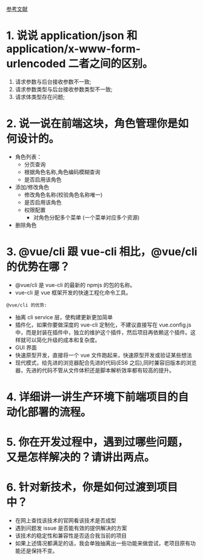 [参考文献](https://blog.csdn.net/weixin_50983325/article/details/113182762)

# 1. 说说 application/json 和 application/x-www-form-urlencoded 二者之间的区别。

1. 请求参数与后台接收参数不一致;
2. 请求参数类型与后台接收参数类型不一致;
3. 请求体类型存在问题;

# 2. 说一说在前端这块，角色管理你是如何设计的。

- 角色列表：
  - 分页查询
  - 根据角色名称,角色编码模糊查询
  - 是否启用该角色
- 添加/修改角色
  - 修改角色名称(校验角色名称唯一)
  - 是否启用该角色
  - 权限配置
    - 对角色分配多个菜单 (一个菜单对应多个资源)
- 删除角色

# 3. @vue/cli 跟 vue-cli 相比，@vue/cli 的优势在哪？

- @vue/cli 是 vue-cli 的最新的 npmjs 的包的名称。
- vue-cli 是 vue 框架开发的快速工程化命令工具。

`@vue/cli 的优势:`

- 抽离 cli service 层，使构建更新更加简单
- 插件化，如果你要做深度的 vue-cli 定制化，不建议直接写在 vue.config.js 中，而是封装在插件中，独立的维护这个插件，然后项目再依赖这个插件。这样就可以简化升级的成本和复杂度。
- GUI 界面
- 快速原型开发，直接将一个 vue 文件跑起来，快速原型开发或验证某些想法
- 现代模式，给先进的浏览器配合先进的代码(ES6 之后),同时兼容旧版本的浏览器，先进的代码不管从文件体积还是脚本解析效率都有较高的提升。

# 4. 详细讲一讲生产环境下前端项目的自动化部署的流程。

# 5. 你在开发过程中，遇到过哪些问题，又是怎样解决的？请讲出两点。

# 6. 针对新技术，你是如何过渡到项目中？

- 在网上查找该技术的官网看该技术是否成型
- 遇到问题发 issue 是否能有效的提供解决的方案
- 该技术的稳定性和兼容性是否适合我当前的项目
- 如果上述情况都满足的话，我会单独抽离出一些功能来做尝试，老项目原有功能还是保持不变。
